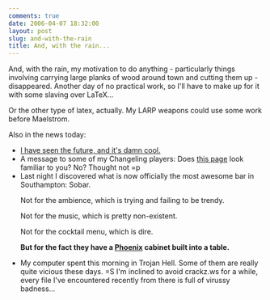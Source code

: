 ```yaml
---
comments: true
date: 2006-04-07 18:32:00
layout: post
slug: and-with-the-rain
title: And, with the rain...
---
```


And, with the rain, my motivation to do anything - particularly things involving carrying large planks of wood around town and cutting them up - disappeared.  Another day of no practical work, so I'll have to make up for it with some slaving over LaTeX...  

Or the other type of latex, actually.  My LARP weapons could use some work before Maelstrom.  

Also in the news today:  

<ul><li><a href="http://www.eurekalert.org/pub_releases/2006-04/miot-mrb040606.php">I have seen the future, and it's damn cool.</a></li>  

<li>A message to some of my Changeling players: Does <a href="http://www.rpol.net/game.cgi?gi=15577&gn=Changeling:+In+Love+and+War">this page</a> look familiar to you?  No?  Thought not =p</li>  

<li>Last night I discovered what is now officially the most awesome bar in Southampton: Sobar.  

Not for the ambience, which is trying and failing to be trendy.  

Not for the music, which is pretty non-existent.  

Not for the cocktail menu, which is dire.  

<b>But for the fact they have a <a href="http://en.wikipedia.org/wiki/Phoenix_(arcade_game)">Phoenix</a> cabinet built into a table.</b>  

</li>  

<li>My computer spent this morning in Trojan Hell.  Some of them are really quite vicious these days. =S  I'm inclined to avoid crackz.ws for a while, every file I've encountered recently from there is full of virussy badness...</li></ul>
